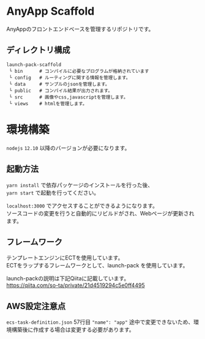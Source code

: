 # AnyApp Scaffold
AnyAppのフロントエンドベースを管理するリポジトリです。

## ディレクトリ構成
```
launch-pack-scaffold
 └ bin      # コンパイルに必要なプログラムが格納されています
 └ config   # ルーティングに関する情報を管理します。
 └ data     # サンプルのjsonを管理します。
 └ public   # コンパイル結果が出力されます。
 └ src      # 画像やcss,javascriptを管理します。
 └ views    # htmlを管理します。
```

# 環境構築
`nodejs` `12.10` 以降のバージョンが必要になります。  

## 起動方法
`yarn install` で依存パッケージのインストールを行った後、  
`yarn start` で起動を行ってください。

`localhost:3000` でアクセスすることができるようになります。  
ソースコードの変更を行うと自動的にリビルドがされ、Webページが更新されます。  

## フレームワーク
テンプレートエンジンにECTを使用しています。  
ECTをラップするフレームワークとして、launch-pack を使用しています。

launch-packの説明は下記Qiitaに記載しています。  
https://qiita.com/so-ta/private/21d4519294c5e0ff4495

## AWS設定注意点
`ecs-task-definition.json` 57行目
`"name": "app"`
途中で変更できないため、環境構築後に作成する場合は変更する必要があります。
